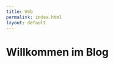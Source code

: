 ```yaml
---
title: Web
permalink: index.html
layout: default
---
```


# Willkommen im Blog

<!--
  {% for post in site.posts %}
    <p>
      <a href="{{ post.url }}">{{ post.title }}</a> - {{post.date | date: "%B %e, %Y"}}<br />
      {{post.excerpt}}
    </p>
  {% endfor %}
-->
